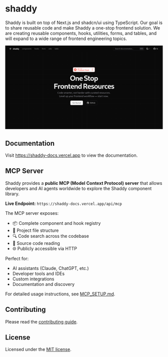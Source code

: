 # shaddy

Shaddy is built on top of Next.js and shadcn/ui using TypeScript. Our goal is to share reusable code and make Shaddy a one-stop frontend solution. We are creating reusable components, hooks, utilities, forms, and tables, and will expand to a wide range of frontend engineering topics.

![hero](image.png)

## Documentation

Visit https://shaddy-docs.vercel.app to view the documentation.

## MCP Server

Shaddy provides a **public MCP (Model Context Protocol) server** that allows developers and AI agents worldwide to explore the Shaddy component library.

**Live Endpoint:** `https://shaddy-docs.vercel.app/api/mcp`

The MCP server exposes:
- 📦 Complete component and hook registry
- 📂 Project file structure
- 🔍 Code search across the codebase
- 📖 Source code reading
- 🌐 Publicly accessible via HTTP

Perfect for:
- AI assistants (Claude, ChatGPT, etc.)
- Developer tools and IDEs
- Custom integrations
- Documentation and discovery

For detailed usage instructions, see [MCP_SETUP.md](./MCP_SETUP.md).

## Contributing

Please read the [contributing guide](./CONTRIBUTING.md).

## License

Licensed under the [MIT license](./LICENSE.md).
